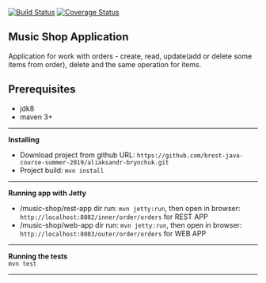 [![Build Status](https://travis-ci.org/brest-java-course-summer-2019/aliaksandr-brynchuk.svg?branch=master)](https://travis-ci.org/brest-java-course-summer-2019/aliaksandr-brynchuk)
[![Coverage Status](https://coveralls.io/repos/github/brest-java-course-summer-2019/aliaksandr-brynchuk/badge.svg?branch=master)](https://coveralls.io/github/brest-java-course-summer-2019/aliaksandr-brynchuk?branch=master)

## Music Shop Application
Application for work with orders - create, read, update(add or delete some items from order), delete and the same operation for items.
## Prerequisites
- jdk8
- maven 3+
***
**Installing**  
 - Download project from github
 URL: `https://github.com/brest-java-course-summer-2019/aliaksandr-brynchuk.git`
 - Project build:
 `mvn install`
*** 
**Running app with Jetty**
   - /music-shop/rest-app dir run: `mvn jetty:run`, then open in browser: `http://localhost:8082/inner/order/orders` for REST APP
   - /music-shop/web-app dir run: `mvn jetty:run`, then open in browser: `http://localhost:8083/outer/order/orders` for WEB APP
*** 
**Running the tests**  
 `mvn test`
***

